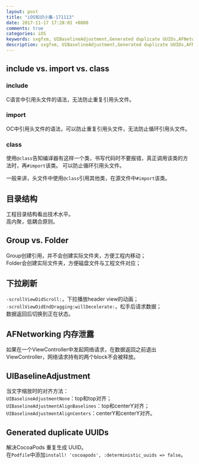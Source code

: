 ```yaml
---
layout: post
title: "iOS知识小集-171113"
date: 2017-11-17 17:28:01 +0800
comments: true
categories: iOS
keywords: sxgfxm, UIBaselineAdjustment,Generated duplicate UUIDs,AFNetworking 内存泄露,include vs. import vs. class, 下拉刷新
description: sxgfxm, UIBaselineAdjustment,Generated duplicate UUIDs,AFNetworking 内存泄露,include vs. import vs. class, 下拉刷新
---
```


## include vs. import vs. class

### include
C语言中引用头文件的语法，无法防止重复引用头文件。

### import
OC中引用头文件的语法，可以防止重复引用头文件，无法防止循环引用头文件。

### class
使用`@class`告知编译器有这样一个类，书写代码时不要报错，真正调用该类的方法时，再`#import`该类。
可以防止循环引用头文件。  

一般来讲，头文件中使用`@class`引用其他类，在源文件中`#import`该类。

## 目录结构
工程目录结构看出技术水平。  
高内聚，低耦合原则。

## Group vs. Folder
Group创建引用，并不会创建实际文件夹，方便工程内移动；  
Folder会创建实际文件夹，方便磁盘文件与工程文件对应；

## 下拉刷新
`-scrollViewDidScroll:`，下拉播放header view的动画；  
`-scrollViewDidEndDragging:willDecelerate:`，松手后请求数据；  
数据返回后切换到正在状态。  

## AFNetworking 内存泄露
如果在一个ViewController中发起网络请求，在数据返回之前退出ViewController，网络请求持有的两个block不会被释放。

## UIBaselineAdjustment
当文字缩放时的对齐方法：  
`UIBaselineAdjustmentNone`：top和top对齐；  
`UIBaselineAdjustmentAlignBaselines`：top和centerY对齐；  
`UIBaselineAdjustmentAlignCenters`：centerY和centerY对齐。  

## Generated duplicate UUIDs
解决CocoaPods 重复生成 UUID。  
在`Podfile`中添加`install! 'cocoapods', :deterministic_uuids => false`。